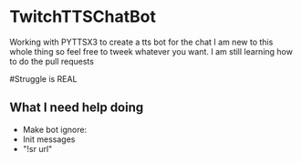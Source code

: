 # TwitchTTSChatBot
Working with PYTTSX3 to create a tts bot for the chat
I am new to this whole thing so feel free to tweek whatever
you want.  I am still learning how to do the pull requests

#Struggle is REAL
## What I need help doing
- Make bot ignore: 
- Init messages
- "!sr url"
